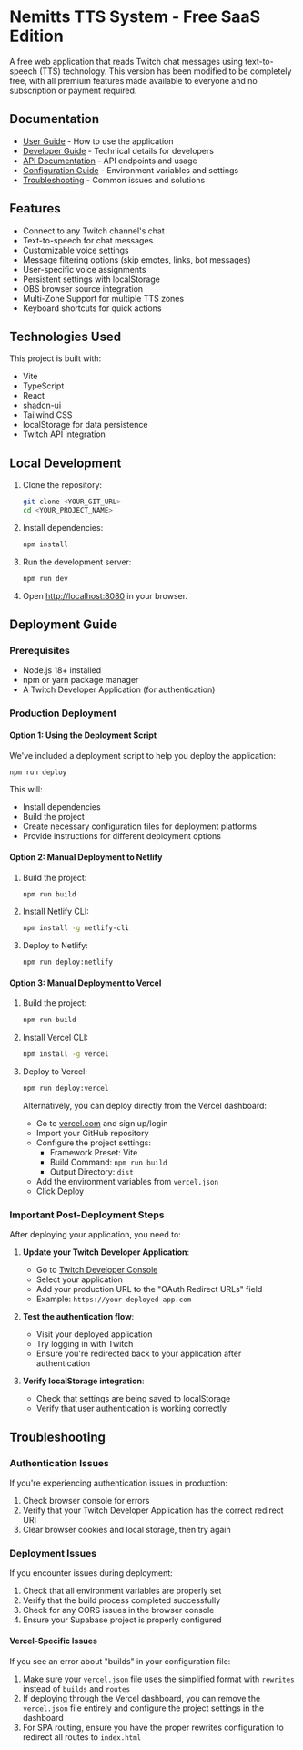 # Nemitts TTS System - Free SaaS Edition

A free web application that reads Twitch chat messages using text-to-speech (TTS) technology. This version has been modified to be completely free, with all premium features made available to everyone and no subscription or payment required.

## Documentation

- [User Guide](docs/USER_GUIDE.md) - How to use the application
- [Developer Guide](docs/DEVELOPER_GUIDE.md) - Technical details for developers
- [API Documentation](docs/API.md) - API endpoints and usage
- [Configuration Guide](docs/CONFIGURATION.md) - Environment variables and settings
- [Troubleshooting](docs/TROUBLESHOOTING.md) - Common issues and solutions

## Features

- Connect to any Twitch channel's chat
- Text-to-speech for chat messages
- Customizable voice settings
- Message filtering options (skip emotes, links, bot messages)
- User-specific voice assignments
- Persistent settings with localStorage
- OBS browser source integration
- Multi-Zone Support for multiple TTS zones
- Keyboard shortcuts for quick actions

## Technologies Used

This project is built with:

- Vite
- TypeScript
- React
- shadcn-ui
- Tailwind CSS
- localStorage for data persistence
- Twitch API integration

## Local Development

1. Clone the repository:
   ```sh
   git clone <YOUR_GIT_URL>
   cd <YOUR_PROJECT_NAME>
   ```

2. Install dependencies:
   ```sh
   npm install
   ```

3. Run the development server:
   ```sh
   npm run dev
   ```

4. Open [http://localhost:8080](http://localhost:8080) in your browser.

## Deployment Guide

### Prerequisites

- Node.js 18+ installed
- npm or yarn package manager
- A Twitch Developer Application (for authentication)

### Production Deployment

#### Option 1: Using the Deployment Script

We've included a deployment script to help you deploy the application:

```bash
npm run deploy
```

This will:
- Install dependencies
- Build the project
- Create necessary configuration files for deployment platforms
- Provide instructions for different deployment options

#### Option 2: Manual Deployment to Netlify

1. Build the project:
   ```bash
   npm run build
   ```

2. Install Netlify CLI:
   ```bash
   npm install -g netlify-cli
   ```

3. Deploy to Netlify:
   ```bash
   npm run deploy:netlify
   ```

#### Option 3: Manual Deployment to Vercel

1. Build the project:
   ```bash
   npm run build
   ```

2. Install Vercel CLI:
   ```bash
   npm install -g vercel
   ```

3. Deploy to Vercel:
   ```bash
   npm run deploy:vercel
   ```

   Alternatively, you can deploy directly from the Vercel dashboard:
   - Go to [vercel.com](https://vercel.com) and sign up/login
   - Import your GitHub repository
   - Configure the project settings:
     - Framework Preset: Vite
     - Build Command: `npm run build`
     - Output Directory: `dist`
   - Add the environment variables from `vercel.json`
   - Click Deploy

### Important Post-Deployment Steps

After deploying your application, you need to:

1. **Update your Twitch Developer Application**:
   - Go to [Twitch Developer Console](https://dev.twitch.tv/console/apps)
   - Select your application
   - Add your production URL to the "OAuth Redirect URLs" field
   - Example: `https://your-deployed-app.com`

2. **Test the authentication flow**:
   - Visit your deployed application
   - Try logging in with Twitch
   - Ensure you're redirected back to your application after authentication

3. **Verify localStorage integration**:
   - Check that settings are being saved to localStorage
   - Verify that user authentication is working correctly

## Troubleshooting

### Authentication Issues

If you're experiencing authentication issues in production:

1. Check browser console for errors
2. Verify that your Twitch Developer Application has the correct redirect URI
3. Clear browser cookies and local storage, then try again

### Deployment Issues

If you encounter issues during deployment:

1. Check that all environment variables are properly set
2. Verify that the build process completed successfully
3. Check for any CORS issues in the browser console
4. Ensure your Supabase project is properly configured

#### Vercel-Specific Issues

If you see an error about "builds" in your configuration file:

1. Make sure your `vercel.json` file uses the simplified format with `rewrites` instead of `builds` and `routes`
2. If deploying through the Vercel dashboard, you can remove the `vercel.json` file entirely and configure the project settings in the dashboard
3. For SPA routing, ensure you have the proper rewrites configuration to redirect all routes to `index.html`
